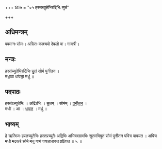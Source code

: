 +++
title = "०५ हस्तच्युतेभिरद्रिभिः सुतं"

+++
## अधिमन्त्रम्
पवमानः सोमः। असितः काश्यपो देवलो वा। गायत्री।

## मन्त्रः
हस्त॑च्युतेभि॒रद्रि॑भिः सु॒तं सोमं॑ पुनीतन ।  
मधा॒वा धा॑वता॒ मधु॑ ॥

## पदपाठः
हस्त॑ऽच्युतेभिः । अद्रि॑ऽभिः । सु॒तम् । सोम॑म् । पु॒नी॒त॒न॒ ।  
मधौ॑ । आ । धा॒व॒त॒ । मधु॑ ॥

## भाष्यम्
हे ऋत्विजः हस्तच्युतेभिः हस्तप्रच्युतैः अद्रिभिः अभिषवग्रावभिः सुतमभिषुतं सोमं पुनीतन पवित्र पावयत । अपिच मधौ मदकरे सोमे मधु गव्यं पयआधावत प्रक्षिपत ॥ ५ ॥